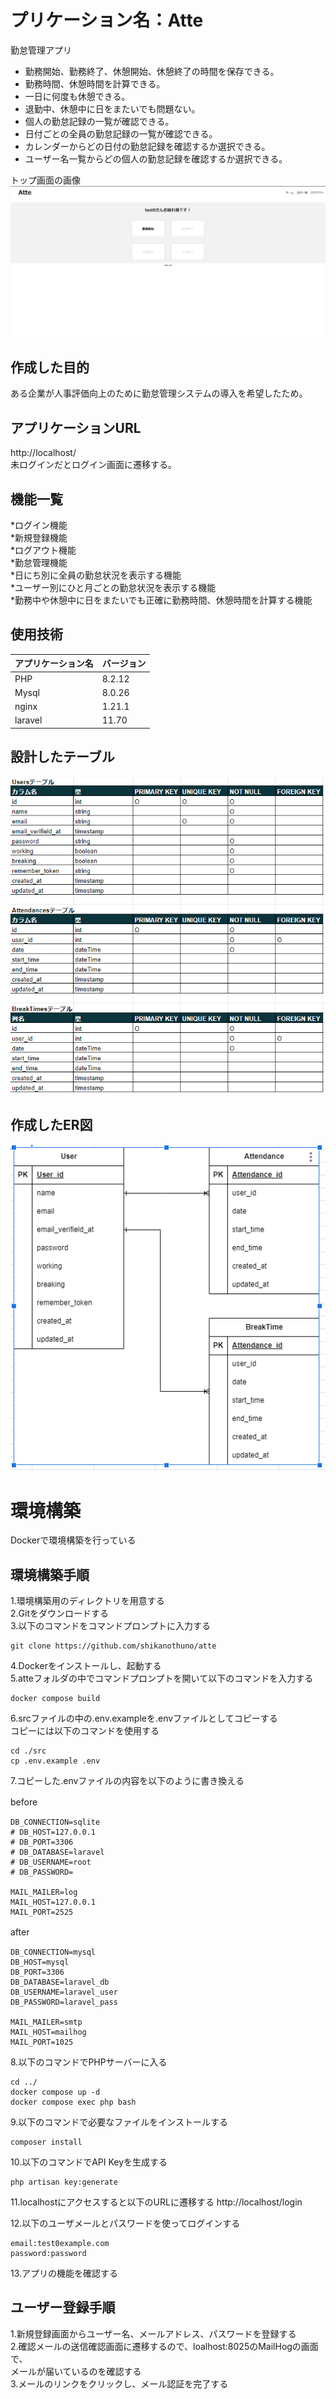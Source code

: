 # プリケーション名：Atte  
勤怠管理アプリ  
* 勤務開始、勤務終了、休憩開始、休憩終了の時間を保存できる。  
* 勤務時間、休憩時間を計算できる。  
* 一日に何度も休憩できる。  
* 退勤中、休憩中に日をまたいでも問題ない。  
* 個人の勤怠記録の一覧が確認できる。  
* 日付ごとの全員の勤怠記録の一覧が確認できる。  
* カレンダーからどの日付の勤怠記録を確認するか選択できる。  
* ユーザー名一覧からどの個人の勤怠記録を確認するか選択できる。  

トップ画面の画像
![[トップ画面]top-view.png](/images/top-view.png)

## 作成した目的  
ある企業が人事評価向上のために勤怠管理システムの導入を希望したため。  

## アプリケーションURL  
http://localhost/  
未ログインだとログイン画面に遷移する。  

## 機能一覧  
*ログイン機能  
*新規登録機能  
*ログアウト機能  
*勤怠管理機能  
*日にち別に全員の勤怠状況を表示する機能  
*ユーザー別にひと月ごとの勤怠状況を表示する機能  
*勤務中や休憩中に日をまたいでも正確に勤務時間、休憩時間を計算する機能  

## 使用技術  
|アプリケーション名|バージョン|
|:---------------|:--------|
|PHP|8.2.12|
|Mysql|8.0.26|
|nginx|1.21.1|
|laravel|11.70|

## 設計したテーブル  

![[データベース設計の画像]database.png](/images/databese.png)  

## 作成したER図  

![[作成したER図]er.png](/images/er.png)  
 
# 環境構築  
Dockerで環境構築を行っている  

## 環境構築手順  
1.環境構築用のディレクトリを用意する  
2.Gitをダウンロードする  
3.以下のコマンドをコマンドプロンプトに入力する  
```
git clone https://github.com/shikanothuno/atte
```
4.Dockerをインストールし、起動する  
5.atteフォルダの中でコマンドプロンプトを開いて以下のコマンドを入力する  
```
docker compose build
```
6.srcファイルの中の.env.exampleを.envファイルとしてコピーする  
コピーには以下のコマンドを使用する  
```
cd ./src
cp .env.example .env
```
7.コピーした.envファイルの内容を以下のように書き換える  

before　　
```before
DB_CONNECTION=sqlite
# DB_HOST=127.0.0.1
# DB_PORT=3306
# DB_DATABASE=laravel
# DB_USERNAME=root
# DB_PASSWORD=

MAIL_MAILER=log
MAIL_HOST=127.0.0.1
MAIL_PORT=2525

```

after　　

```after
DB_CONNECTION=mysql
DB_HOST=mysql
DB_PORT=3306
DB_DATABASE=laravel_db
DB_USERNAME=laravel_user
DB_PASSWORD=laravel_pass

MAIL_MAILER=smtp
MAIL_HOST=mailhog
MAIL_PORT=1025
```

8.以下のコマンドでPHPサーバーに入る  
```
cd ../
docker compose up -d
docker compose exec php bash
```

9.以下のコマンドで必要なファイルをインストールする  
```
composer install
```

10.以下のコマンドでAPI Keyを生成する
```
php artisan key:generate
```

11.localhostにアクセスすると以下のURLに遷移する
http://localhost/login

12.以下のユーザメールとパスワードを使ってログインする
```
email:test0example.com
password:password
```

13.アプリの機能を確認する  

## ユーザー登録手順
1.新規登録画面からユーザー名、メールアドレス、パスワードを登録する  
2.確認メールの送信確認画面に遷移するので、loalhost:8025のMailHogの画面で、  
メールが届いているのを確認する  
3.メールのリンクをクリックし、メール認証を完了する  